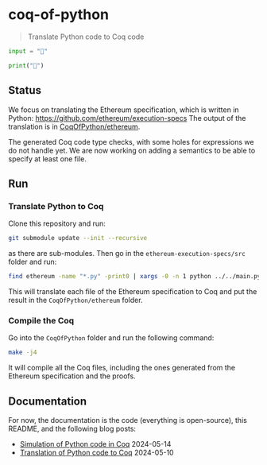 # coq-of-python

> Translate Python code to Coq code

```python
input = "🐍"

print("🐓")
```

## Status

We focus on translating the Ethereum specification, which is written in Python: https://github.com/ethereum/execution-specs The output of the translation is in [CoqOfPython/ethereum](CoqOfPython/ethereum).

The generated Coq code type checks, with some holes for expressions we do not handle yet. We are now working on adding a semantics to be able to specify at least one file.

## Run

### Translate Python to Coq

Clone this repository and run:

```sh
git submodule update --init --recursive
```

as there are sub-modules. Then go in the `ethereum-execution-specs/src` folder and run:

```sh
find ethereum -name "*.py" -print0 | xargs -0 -n 1 python ../../main.py
```

This will translate each file of the Ethereum specification to Coq and put the result in the `CoqOfPython/ethereum` folder.

### Compile the Coq

Go into the `CoqOfPython` folder and run the following command:

```sh
make -j4
```

It will compile all the Coq files, including the ones generated from the Ethereum specification and the proofs.

## Documentation

For now, the documentation is the code (everything is open-source), this README, and the following blog posts:

- [Simulation of Python code in Coq](https://formal.land/blog/2024/05/14/translation-of-python-code-simulations) 2024-05-14
- [Translation of Python code to Coq](https://formal.land/blog/2024/05/10/translation-of-python-code) 2024-05-10
